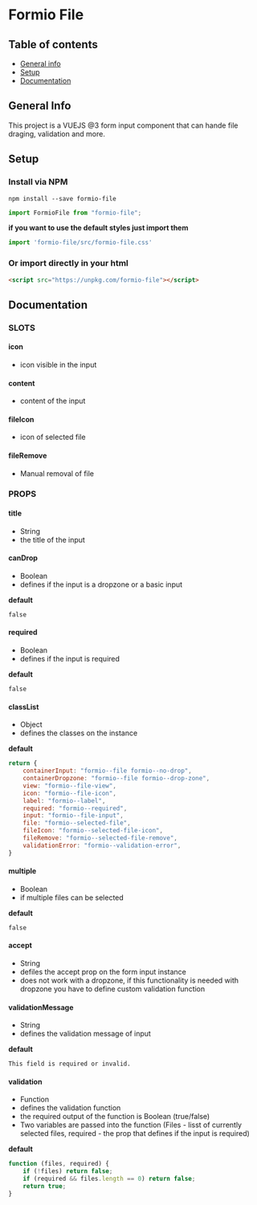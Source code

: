 # Formio File
## Table of contents
* [General info](#general-info)
* [Setup](#setup)
* [Documentation](#documentation)

## General Info
This project is a VUEJS @3 form input component that can hande file draging, validation and more.

## Setup

### Install via NPM

```
npm install --save formio-file
```

```js
import FormioFile from "formio-file";
```

**if you want to use the default styles just import them**

```js
import 'formio-file/src/formio-file.css'
```

### Or import directly in your html

```html
<script src="https://unpkg.com/formio-file"></script>
```

## Documentation

### SLOTS

#### icon
 - icon visible in the input
#### content  
- content of the input
#### fileIcon 
- icon of selected file
#### fileRemove 
- Manual removal of file

### PROPS
#### title 
- String
- the title of the input
#### canDrop

- Boolean
- defines if the input is a dropzone or a basic input

**default**

`false`

#### required

- Boolean
- defines if the input is required

**default**

`false`
#### classList 
- Object
- defines the classes on the instance

**default**

```js
return {
    containerInput: "formio--file formio--no-drop",
    containerDropzone: "formio--file formio--drop-zone",
    view: "formio--file-view",
    icon: "formio--file-icon",
    label: "formio--label",
    required: "formio--required",
    input: "formio--file-input",
    file: "formio--selected-file",
    fileIcon: "formio--selected-file-icon",
    fileRemove: "formio--selected-file-remove",
    validationError: "formio--validation-error",
}
```
#### multiple

- Boolean
- if multiple files can be selected

**default**

`false`
#### accept

- String
- defiles the accept prop on the form input instance
- does not work with a dropzone, if this functionality is needed with dropzone you have to define custom validation function
#### validationMessage

- String
- defines the validation message of input

**default**

`This field is required or invalid.`
#### validation

- Function
- defines the validation function
- the required output of the function is Boolean (true/false)
- Two variables are passed into the function (Files - lisst of currently selected files, required - the prop that defines if the input is required)

**default**

```js
function (files, required) {
    if (!files) return false;
    if (required && files.length == 0) return false;
    return true;
}
```